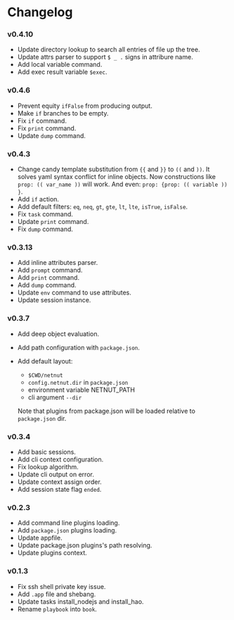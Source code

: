 # Changelog

### v0.4.10
* Update directory lookup to search all entries of file up the tree.
* Update attrs parser to support `$ _ .` signs in attribure name.
* Add local variable command.
* Add exec result variable `$exec`. 

### v0.4.6
* Prevent equity `ifFalse` from producing output.
* Make `if` branches to be empty.
* Fix `if` command.
* Fix `print` command.
* Update `dump` command.

### v0.4.3
* Change candy template substitution from `{{` and `}}` to `((` and `))`. It
  solves yaml syntax conflict for inline objects. Now constructions
  like `prop: (( var_name ))` will work. And even: `prop: {prop: (( variable )) }`.
* Add `if` action.
* Add default filters: `eq`, `neq`, `gt`, `gte`, `lt`, `lte`, `isTrue`, `isFalse`.
* Fix `task` command.
* Update `print` command.
* Fix `dump` command.

### v0.3.13
* Add inline attributes parser.
* Add `prompt` command.
* Add `print` command.
* Add `dump` command.
* Update `env` command to use attributes.
* Update session instance.

### v0.3.7

* Add deep object evaluation.
* Add path configuration with `package.json`.
* Add default layout:
    * `$CWD/netnut`
    * `config.netnut.dir` in `package.json`
    * environment variable NETNUT_PATH
    * cli argument `--dir`

    Note that plugins from package.json will be loaded relative
    to `package.json` dir.

### v0.3.4

* Add basic sessions.
* Add cli context configuration.
* Fix lookup algorithm.
* Update cli output on error.
* Update context assign order.
* Add session state flag `ended`.

### v0.2.3

* Add command line plugins loading.
* Add `package.json` plugins loading.
* Update appfile.
* Update package.json plugins's path resolving.
* Update plugins context.


### v0.1.3

* Fix ssh shell private key issue.
* Add `.app` file and shebang.
* Update tasks install_nodejs and install_hao.
* Rename `playbook` into `book`.
